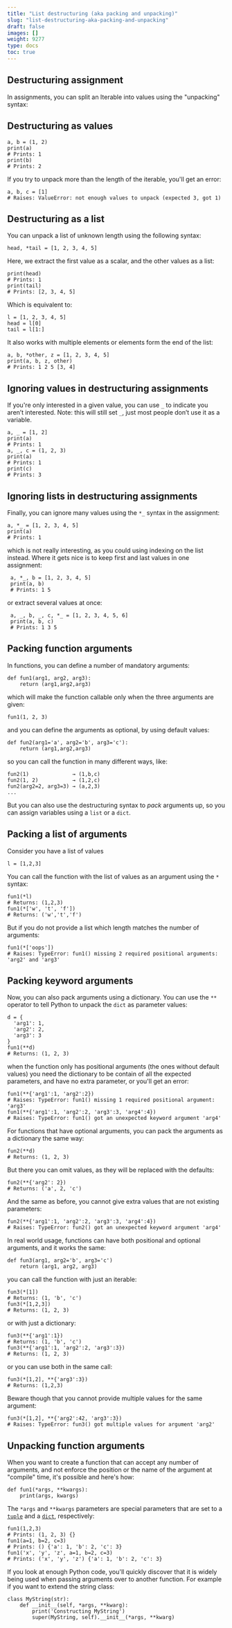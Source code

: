 ```yaml
---
title: "List destructuring (aka packing and unpacking)"
slug: "list-destructuring-aka-packing-and-unpacking"
draft: false
images: []
weight: 9277
type: docs
toc: true
---
```


## Destructuring assignment
In assignments, you can split an Iterable into values using the "unpacking" syntax:

## Destructuring as values

    a, b = (1, 2)
    print(a)
    # Prints: 1
    print(b)
    # Prints: 2

If you try to unpack more than the length of the iterable, you'll get an error:

    a, b, c = [1]
    # Raises: ValueError: not enough values to unpack (expected 3, got 1)

<!-- if version <Python 3.x> [gt 3.0] -->

## Destructuring as a list

You can unpack a list of unknown length using the following syntax:

    head, *tail = [1, 2, 3, 4, 5]

Here, we extract the first value as a scalar, and the other values as a list:

    print(head)
    # Prints: 1
    print(tail)
    # Prints: [2, 3, 4, 5]

Which is equivalent to:

    l = [1, 2, 3, 4, 5]
    head = l[0]
    tail = l[1:]

It also works with multiple elements or elements form the end of the list:

    a, b, *other, z = [1, 2, 3, 4, 5]
    print(a, b, z, other)
    # Prints: 1 2 5 [3, 4]

<!-- end version if -->

## Ignoring values in destructuring assignments

If you're only interested in a given value, you can use `_` to indicate you aren’t interested. Note: this will still set `_`, just most people don’t use it as a variable.

    a, _ = [1, 2]
    print(a)
    # Prints: 1
    a, _, c = (1, 2, 3)
    print(a)
    # Prints: 1
    print(c)
    # Prints: 3

<!-- if version <Python 3.x> [gt 3.0] -->
## Ignoring lists in destructuring assignments

Finally, you can ignore many values using the `*_` syntax in the assignment:

    a, *_ = [1, 2, 3, 4, 5]
    print(a)
    # Prints: 1

which is not really interesting, as you could using indexing on the list instead. Where it gets nice is to keep first and last values in one assignment:

     a, *_, b = [1, 2, 3, 4, 5]
     print(a, b)
     # Prints: 1 5

or extract several values at once:

     a, _, b, _, c, *_ = [1, 2, 3, 4, 5, 6]
     print(a, b, c)
     # Prints: 1 3 5
<!-- end version if -->

## Packing function arguments
In functions, you can define a number of mandatory arguments:

    def fun1(arg1, arg2, arg3): 
        return (arg1,arg2,arg3)

which will make the function callable only when the three arguments are given:

    fun1(1, 2, 3)

and you can define the arguments as optional, by using default values:

    def fun2(arg1='a', arg2='b', arg3='c'):
        return (arg1,arg2,arg3)

so you can call the function in many different ways, like:

    fun2(1)              → (1,b,c)
    fun2(1, 2)           → (1,2,c)
    fun2(arg2=2, arg3=3) → (a,2,3)
    ...

But you can also use the destructuring syntax to *pack* arguments up, so you can assign variables using a `list` or a `dict`.

## Packing a list of arguments

Consider you have a list of values

    l = [1,2,3]

You can call the function with the list of values as an argument using the `*` syntax:

    fun1(*l)
    # Returns: (1,2,3)
    fun1(*['w', 't', 'f'])
    # Returns: ('w','t','f')

But if you do not provide a list which length matches the number of arguments:

    fun1(*['oops'])
    # Raises: TypeError: fun1() missing 2 required positional arguments: 'arg2' and 'arg3'

## Packing keyword arguments

Now, you can also pack arguments using a dictionary. You can use the `**` operator to tell Python to unpack the `dict` as parameter values:

    d = {
      'arg1': 1,
      'arg2': 2,
      'arg3': 3
    }
    fun1(**d)
    # Returns: (1, 2, 3)

when the function only has positional arguments (the ones without default values) you need the dictionary to be contain of all the expected parameters, and have no extra parameter, or you'll get an error:

    fun1(**{'arg1':1, 'arg2':2})
    # Raises: TypeError: fun1() missing 1 required positional argument: 'arg3'
    fun1(**{'arg1':1, 'arg2':2, 'arg3':3, 'arg4':4})
    # Raises: TypeError: fun1() got an unexpected keyword argument 'arg4'

For functions that have optional arguments, you can pack the arguments as a dictionary the same way:

    fun2(**d)
    # Returns: (1, 2, 3)

But there you can omit values, as they will be replaced with the defaults:

    fun2(**{'arg2': 2})
    # Returns: ('a', 2, 'c')

And the same as before, you cannot give extra values that are not existing parameters:

    fun2(**{'arg1':1, 'arg2':2, 'arg3':3, 'arg4':4})
    # Raises: TypeError: fun2() got an unexpected keyword argument 'arg4'

In real world usage, functions can have both positional and optional arguments, and it works the same:

    def fun3(arg1, arg2='b', arg3='c')
        return (arg1, arg2, arg3)

you can call the function with just an iterable:

    fun3(*[1])
    # Returns: (1, 'b', 'c')
    fun3(*[1,2,3])
    # Returns: (1, 2, 3)

or with just a dictionary:

    fun3(**{'arg1':1})
    # Returns: (1, 'b', 'c')
    fun3(**{'arg1':1, 'arg2':2, 'arg3':3})
    # Returns: (1, 2, 3)

or you can use both in the same call:

    fun3(*[1,2], **{'arg3':3})
    # Returns: (1,2,3)

Beware though that you cannot provide multiple values for the same argument:

    fun3(*[1,2], **{'arg2':42, 'arg3':3})
    # Raises: TypeError: fun3() got multiple values for argument 'arg2'

## Unpacking function arguments
When you want to create a function that can accept any number of arguments, and not enforce the position or the name of the argument at "compile" time, it's possible and here's how:

    def fun1(*args, **kwargs):
        print(args, kwargs)

The `*args` and `**kwargs` parameters are special parameters that are set to a [`tuple`](https://www.wikiod.com/python/tuple) and a [`dict`](https://www.wikiod.com/python/dictionary), respectively:

    fun1(1,2,3)
    # Prints: (1, 2, 3) {}
    fun1(a=1, b=2, c=3)
    # Prints: () {'a': 1, 'b': 2, 'c': 3}
    fun1('x', 'y', 'z', a=1, b=2, c=3)
    # Prints: ('x', 'y', 'z') {'a': 1, 'b': 2, 'c': 3}

If you look at enough Python code, you'll quickly discover that it is widely being used when passing arguments over to another function. For example if you want to extend the string class:

    class MyString(str):
        def __init__(self, *args, **kwarg):
            print('Constructing MyString')
            super(MyString, self).__init__(*args, **kwarg)


